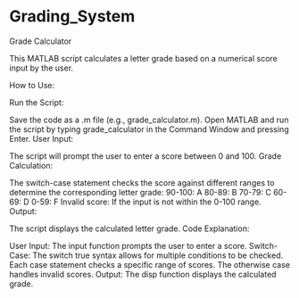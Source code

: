 # Grading_System
Grade Calculator

This MATLAB script calculates a letter grade based on a numerical score input by the user.

How to Use:

Run the Script:

Save the code as a .m file (e.g., grade_calculator.m).
Open MATLAB and run the script by typing grade_calculator in the Command Window and pressing Enter.
User Input:

The script will prompt the user to enter a score between 0 and 100.
Grade Calculation:

The switch-case statement checks the score against different ranges to determine the corresponding letter grade:
90-100: A
80-89: B
70-79: C
60-69: D
0-59: F
Invalid score: If the input is not within the 0-100 range.
Output:

The script displays the calculated letter grade.
Code Explanation:

User Input:
The input function prompts the user to enter a score.
Switch-Case:
The switch true syntax allows for multiple conditions to be checked.
Each case statement checks a specific range of scores.
The otherwise case handles invalid scores.
Output:
The disp function displays the calculated grade.
